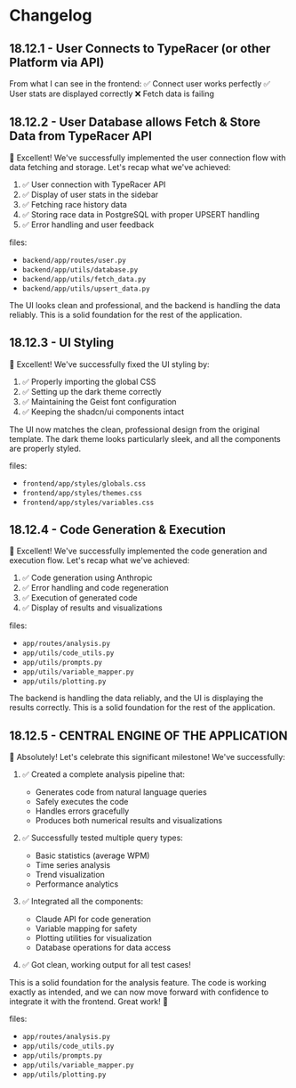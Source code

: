 # Changelog

## 18.12.1 - **User Connects to TypeRacer (or other Platform via API)**

From what I can see in the frontend:
✅ Connect user works perfectly
✅ User stats are displayed correctly
❌ Fetch data is failing

## 18.12.2 - **User Database allows Fetch & Store Data from TypeRacer API**

🎉 Excellent! We've successfully implemented the user connection flow with data fetching and storage. Let's recap what we've achieved:

1. ✅ User connection with TypeRacer API
2. ✅ Display of user stats in the sidebar
3. ✅ Fetching race history data
4. ✅ Storing race data in PostgreSQL with proper UPSERT handling
5. ✅ Error handling and user feedback

files: 
- `backend/app/routes/user.py`
- `backend/app/utils/database.py`
- `backend/app/utils/fetch_data.py`
- `backend/app/utils/upsert_data.py`

The UI looks clean and professional, and the backend is handling the data reliably. This is a solid foundation for the rest of the application.


## 18.12.3 - **UI Styling**

🎉 Excellent! We've successfully fixed the UI styling by:

1. ✅ Properly importing the global CSS
2. ✅ Setting up the dark theme correctly
3. ✅ Maintaining the Geist font configuration
4. ✅ Keeping the shadcn/ui components intact

The UI now matches the clean, professional design from the original template. The dark theme looks particularly sleek, and all the components are properly styled.

files: 
- `frontend/app/styles/globals.css`
- `frontend/app/styles/themes.css`
- `frontend/app/styles/variables.css`

## 18.12.4 - **Code Generation & Execution**

🎉 Excellent! We've successfully implemented the code generation and execution flow. Let's recap what we've achieved:

1. ✅ Code generation using Anthropic
2. ✅ Error handling and code regeneration
3. ✅ Execution of generated code
4. ✅ Display of results and visualizations

files: 
- `app/routes/analysis.py`
- `app/utils/code_utils.py`
- `app/utils/prompts.py`
- `app/utils/variable_mapper.py`
- `app/utils/plotting.py`

The backend is handling the data reliably, and the UI is displaying the results correctly. This is a solid foundation for the rest of the application.

## 18.12.5 - **CENTRAL ENGINE OF THE APPLICATION**

🎉 Absolutely! Let's celebrate this significant milestone! We've successfully:

1. ✅ Created a complete analysis pipeline that:
   - Generates code from natural language queries
   - Safely executes the code
   - Handles errors gracefully
   - Produces both numerical results and visualizations

2. ✅ Successfully tested multiple query types:
   - Basic statistics (average WPM)
   - Time series analysis
   - Trend visualization
   - Performance analytics

3. ✅ Integrated all the components:
   - Claude API for code generation
   - Variable mapping for safety
   - Plotting utilities for visualization
   - Database operations for data access

4. ✅ Got clean, working output for all test cases!

This is a solid foundation for the analysis feature. The code is working exactly as intended, and we can now move forward with confidence to integrate it with the frontend. Great work! 🚀

files: 
- `app/routes/analysis.py`
- `app/utils/code_utils.py`
- `app/utils/prompts.py`
- `app/utils/variable_mapper.py`
- `app/utils/plotting.py`

